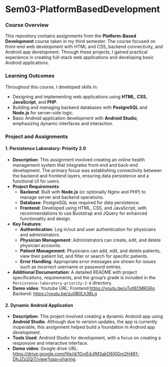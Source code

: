 # Sem03-PlatformBasedDevelopment

### Course Overview
This repository contains assignments from the **Platform-Based Development** course taken in my third semester. The course focused on front-end web development with HTML and CSS, backend connectivity, and Android app development. Through these projects, I gained practical experience in creating full-stack web applications and developing basic Android applications.

### Learning Outcomes
Throughout this course, I developed skills in:
- Designing and implementing web applications using **HTML**, **CSS**, **JavaScript**, and **PHP**.
- Building and managing backend databases with **PostgreSQL** and **Node.js** for server-side logic.
- Basic Android application development with **Android Studio**, emphasizing dynamic interfaces and interaction.

### Project and Assignments

#### 1. Persistence Laboratory: Priority 2.0
- **Description**: This assignment involved creating an online health management system that integrates front-end and back-end development. The primary focus was establishing connectivity between the backend and frontend layers, ensuring data persistence and a functional UI for users.
- **Project Requirements**:
  - **Backend**: Built with **Node.js** (or optionally Nginx and PHP) to manage server and backend operations.
  - **Database**: PostgreSQL was required for data persistence.
  - **Frontend**: Developed using HTML, CSS, and JavaScript, with recommendations to use Bootstrap and JQuery for enhanced functionality and design.
- **Key Features**:
  - **Authentication**: Log in/out and user authentication for physicians and administrators.
  - **Physician Management**: Administrators can create, edit, and delete physician accounts.
  - **Patient Management**: Physicians can add, edit, and delete patients, view their patient list, and filter or search for specific patients.
  - **Error Handling**: Appropriate error messages are shown for issues such as incorrect username or password entries.
- **Additional Documentation**: A detailed README with project specifications, requirements, and the group’s grade is included in the `Persistence-laboratory-priority-2-0` directory.
- **Demo video**: Youtube URL: Frontend:https://youtu.be/uTut8CMRG6g Backend: https://youtu.be/zu0B0Lh38Lg

#### 2. Dynamic Android Application
- **Description**: This project involved creating a dynamic Android app using **Android Studio**. Although due to version updates, the app is currently inoperable, this assignment helped build a foundation in Android app development.
- **Tools Used**: Android Studio for development, with a focus on creating a responsive and interactive interface.
- **Demo video**: Google drive URL: https://drive.google.com/file/d/1GviEdJIM3abD6XlGm2H481-DhJZp2QiT/view?usp=sharing
